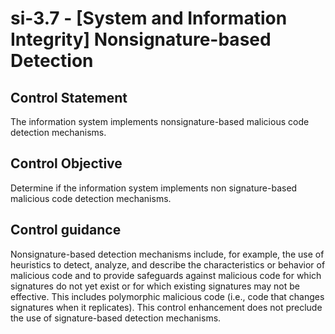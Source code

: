 # si-3.7 - \[System and Information Integrity\] Nonsignature-based Detection

## Control Statement

The information system implements nonsignature-based malicious code detection mechanisms.

## Control Objective

Determine if the information system implements non signature-based malicious code detection mechanisms.

## Control guidance

Nonsignature-based detection mechanisms include, for example, the use of heuristics to detect, analyze, and describe the characteristics or behavior of malicious code and to provide safeguards against malicious code for which signatures do not yet exist or for which existing signatures may not be effective. This includes polymorphic malicious code (i.e., code that changes signatures when it replicates). This control enhancement does not preclude the use of signature-based detection mechanisms.
